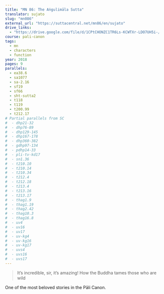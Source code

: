 ```yaml
---
title: "MN 86: The Aṅgulimāla Sutta"
translator: sujato
slug: "mn086"
external_url: "https://suttacentral.net/mn86/en/sujato"
drive_links:
  - "https://drive.google.com/file/d/1CPtCHONZC1TR6Ls-KCWTXr-LDO7UH5i-/view?usp=drivesdk"
course: pali-canon
tags:
  - mn
  - characters
  - function
year: 2018
pages: 9
parallels:
  - ea38.6
  - sa1077
  - sa-2.16
  - sf19
  - sf66
  - sht-sutta2
  - t118
  - t119
  - t200.99
  - t212.17
# Partial parallels from SC
#  - dhp21-32
#  - dhp76-89
#  - dhp129-145
#  - dhp167-178
#  - dhp360-382
#  - gdhp97-134
#  - pdhp14-33
#  - pli-tv-kd17
#  - sn1.36
#  - t210.10
#  - t210.14
#  - t210.34
#  - t212.4
#  - t212.18
#  - t213.4
#  - t213.16
#  - t213.17
#  - thag1.9
#  - thag1.19
#  - thag2.42
#  - thag10.3
#  - thag16.8
#  - uv4
#  - uv16
#  - uv17
#  - uv-kg4
#  - uv-kg16
#  - uv-kg17
#  - uvs4
#  - uvs16
#  - uvs17
---
```


> It’s incredible, sir, it’s amazing! How the Buddha tames those who are wild

One of the most beloved stories in the Pāli Canon.
